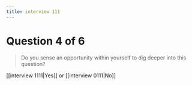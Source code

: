 ```yaml
---
title: interview 111
---
```

# Question 4 of 6
> Do you sense an opportunity within yourself to dig deeper into this question?

[[interview 1111|Yes]] or [[interview 0111|No]] 
